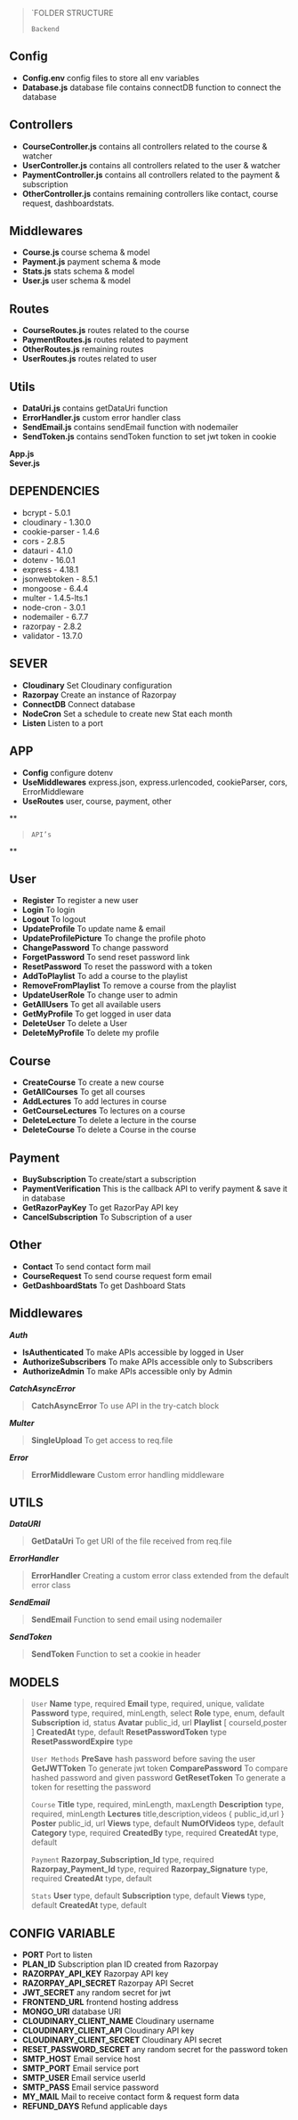     

> `FOLDER STRUCTURE
> 
> `Backend`
> 
## Config

 - **Config.env** 		config files to store all env variables     
 - **Database.js** 	database file contains connectDB function to connect the database

## Controllers

 - **CourseController.js** 		contains all controllers related to the course & watcher 
 -  **UserController.js** 			contains all controllers related to the user & watcher 
 - **PaymentController.js** 	contains all controllers related to the payment & subscription 
 - **OtherController.js** 		contains remaining controllers like contact, course request, dashboardstats.

## Middlewares

 - **Course.js** course schema & model
 - **Payment.js** payment schema & mode
 - **Stats.js** stats schema & model
 - **User.js** user schema & model

## Routes

 - **CourseRoutes.js** routes related to the course 
 - **PaymentRoutes.js** routes related to payment  
 - **OtherRoutes.js** remaining routes  
 - **UserRoutes.js** routes related to user

## Utils

 - **DataUri.js** contains getDataUri function 
 - **ErrorHandler.js** custom error handler class 
 - **SendEmail.js** contains sendEmail function with nodemailer 
 - **SendToken.js** contains sendToken function to set jwt token in cookie
 
**App.js**  
**Sever.js**

## DEPENDENCIES

 - bcrypt - 5.0.1
 - cloudinary - 1.30.0
 - cookie-parser - 1.4.6
 - cors - 2.8.5
 - datauri - 4.1.0
 - dotenv - 16.0.1
 - express - 4.18.1
 - jsonwebtoken - 8.5.1
 - mongoose - 6.4.4
 - multer - 1.4.5-lts.1
 - node-cron - 3.0.1
 - nodemailer - 6.7.7
 - razorpay - 2.8.2
 - validator - 13.7.0

## SEVER

 - **Cloudinary** Set Cloudinary configuration 
 - **Razorpay** Create an instance of Razorpay 
 - **ConnectDB** Connect database 
 - **NodeCron** Set a schedule to create new Stat each month 
 - **Listen** Listen to a port

## APP

 - **Config** configure dotenv 
 - **UseMiddlewares** express.json, express.urlencoded, cookieParser, cors, ErrorMiddleware 
 - **UseRoutes** user, course, payment, other

**

> `API’s`

**

## User

 - **Register** To register a new user 
 - **Login** To login 
 - **Logout** To logout 
 - **UpdateProfile** To update name & email 
 - **UpdateProfilePicture** To change the profile photo 
 - **ChangePassword** To change password 
 - **ForgetPassword** To send reset password link 
 - **ResetPassword** To reset the password with a token 
 - **AddToPlaylist** To add a course to the playlist 
 - **RemoveFromPlaylist** To remove a course from the playlist 
 - **UpdateUserRole** To change user to admin 
 - **GetAllUsers** To get all available users 
 - **GetMyProfile** To get logged in user data 
 - **DeleteUser** To delete a User 
 - **DeleteMyProfile** To delete my profile

## Course

 - **CreateCourse** To create a new course 
 - **GetAllCourses** To get all courses 
 - **AddLectures** To add lectures in course 
 - **GetCourseLectures** To lectures on a course 
 - **DeleteLecture** To delete a lecture in the course 
 - **DeleteCourse** To delete a Course in the course

## Payment

 - **BuySubscription** To create/start a subscription 
 - **PaymentVerification** This is the callback API to verify payment & save it in database 
 - **GetRazorPayKey** To get RazorPay API key 
 - **CancelSubscription** To Subscription of a user

## Other

 - **Contact** To send contact form mail 
 - **CourseRequest** To send course request form email 
 - **GetDashboardStats** To get Dashboard Stats


## Middlewares
> > 
***Auth***
 - **IsAuthenticated** To make APIs accessible by logged in User 
 - **AuthorizeSubscribers** To make APIs accessible only to Subscribers 
 -  **AuthorizeAdmin** To make APIs accessible only by Admin


 ***CatchAsyncError***
>   **CatchAsyncError** To use API in the try-catch block

 ***Multer***

>  **SingleUpload** To get access to req.file
 
***Error***
> **ErrorMiddleware** Custom error handling middleware
 

## UTILS
> 
 ***DataURI*** 
> **GetDataUri** To get URI of the file received from req.file
> 
 ***ErrorHandler*** 
> **ErrorHandler** Creating a custom error class extended from the default error class 
 
***SendEmail*** 
> **SendEmail** Function to send email using nodemailer 
 
***SendToken*** 
> **SendToken** Function to set a cookie in header


## MODELS

> `User`
> **Name** type, required 
> **Email** type, required, unique, validate 
> **Password** type, required, minLength, select 
> **Role** type, enum, default 
> **Subscription** id, status 
> **Avatar** public_id, url 
> **Playlist** [ courseId,poster ] 
> **CreatedAt** type, default 
> **ResetPasswordToken** type 
> **ResetPasswordExpire** type
> 
> `User Methods`
**PreSave** hash password before saving the user 
**GetJWTToken** To generate jwt token 
**ComparePassword** To compare hashed password and given password 
**GetResetToken** To generate a token for resetting the password
> 
> `Course`
**Title** type, required, minLength, maxLength 
**Description** type, required, minLength 
**Lectures** title,description,videos { public_id,url } 
**Poster** public_id, url 
**Views** type, default 
**NumOfVideos** type, default 
**Category** type, required 
**CreatedBy** type, required 
**CreatedAt** type, default
> 
> `Payment`
**Razorpay_Subscription_Id** type, required 
**Razorpay_Payment_Id** type, required 
**Razorpay_Signature** type, required 
**CreatedAt** type, default
> 
> `Stats`
**User** type, default 
**Subscription** type, default 
**Views** type, default 
**CreatedAt** type, default

## CONFIG VARIABLE

 - **PORT** Port to listen 
 - **PLAN_ID** Subscription plan ID created from Razorpay 
 - **RAZORPAY_API_KEY** Razorpay API key 
 - **RAZORPAY_API_SECRET** Razorpay API Secret 
 - **JWT_SECRET** any random secret for jwt 
 - **FRONTEND_URL** frontend hosting address 
 - **MONGO_URI** database URI 
 - **CLOUDINARY_CLIENT_NAME** Cloudinary username 
 - **CLOUDINARY_CLIENT_API** Cloudinary API key 
 - **CLOUDINARY_CLIENT_SECRET** Cloudinary API secret 
 - **RESET_PASSWORD_SECRET** any random secret for the password token 
 - **SMTP_HOST** Email service host
 - **SMTP_PORT** Email service port 
 - **SMTP_USER** Email service userId 
 - **SMTP_PASS** Email service password 
 - **MY_MAIL** Mail to receive contact form & request form data 
 - **REFUND_DAYS** Refund applicable days
